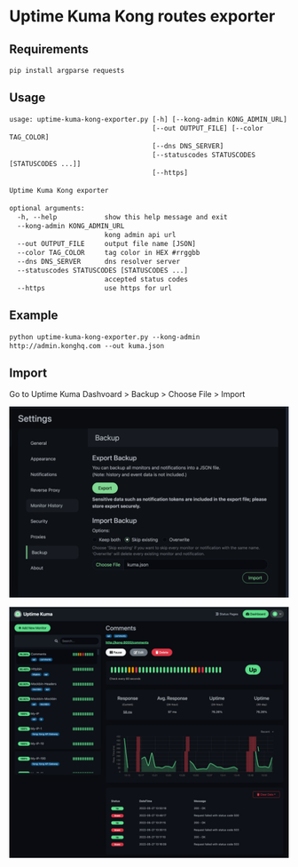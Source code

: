 # Uptime Kuma Kong routes exporter

## Requirements

```
pip install argparse requests
```

## Usage

```
usage: uptime-kuma-kong-exporter.py [-h] [--kong-admin KONG_ADMIN_URL]
                                    [--out OUTPUT_FILE] [--color TAG_COLOR]
                                    [--dns DNS_SERVER]
                                    [--statuscodes STATUSCODES [STATUSCODES ...]]
                                    [--https]

Uptime Kuma Kong exporter

optional arguments:
  -h, --help            show this help message and exit
  --kong-admin KONG_ADMIN_URL
                        kong admin api url
  --out OUTPUT_FILE     output file name [JSON]
  --color TAG_COLOR     tag color in HEX #rrggbb
  --dns DNS_SERVER      dns resolver server
  --statuscodes STATUSCODES [STATUSCODES ...]
                        accepted status codes
  --https               use https for url

```

## Example

```
python uptime-kuma-kong-exporter.py --kong-admin http://admin.konghq.com --out kuma.json
```

## Import

Go to Uptime Kuma Dashvoard > Backup > Choose File > Import

![Import](./import.png)

![Screenshot](./screenshot.png)